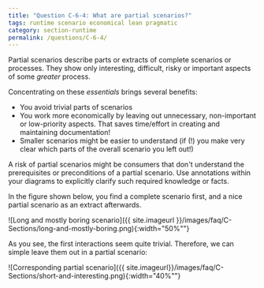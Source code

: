 ```yaml
---
title: "Question C-6-4: What are partial scenarios?"
tags: runtime scenario economical lean pragmatic
category: section-runtime
permalink: /questions/C-6-4/
---
```


Partial scenarios describe parts or extracts of complete scenarios or processes. They show only interesting, difficult, risky or important aspects of some _greater_ process.

Concentrating on these _essentials_ brings several benefits:

* You avoid trivial parts of scenarios
* You work more economically by leaving out unnecessary, non-important or low-priority aspects. That saves time/effort in creating and maintaining documentation!
* Smaller scenarios might be easier to understand (if (!) you make very clear which parts of the overall scenario you left out!)

A risk of partial scenarios might be consumers that don't understand the prerequisites or preconditions of a partial scenario. Use annotations within your diagrams to explicitly clarify such required knowledge or facts.

In the figure shown below, you find a complete scenario first, and a nice partial scenario as an extract afterwards.


![Long and mostly boring scenario]({{ site.imageurl }}/images/faq/C-Sections/long-and-mostly-boring.png){:width="50%""}

As you see, the first interactions seem quite trivial. Therefore, we can simple leave them out in a partial scenario:


![Corresponding partial scenario]({{ site.imageurl}}/images/faq/C-Sections/short-and-interesting.png){:width="40%""}
